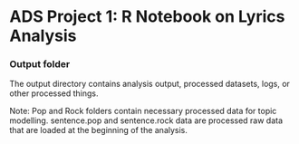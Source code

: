 # ADS Project 1:  R Notebook on Lyrics Analysis

### Output folder

The output directory contains analysis output, processed datasets, logs, or other processed things.

Note: Pop and Rock folders contain necessary processed data for topic modelling. sentence.pop and sentence.rock data are processed raw data that are loaded at the beginning of the analysis.  
